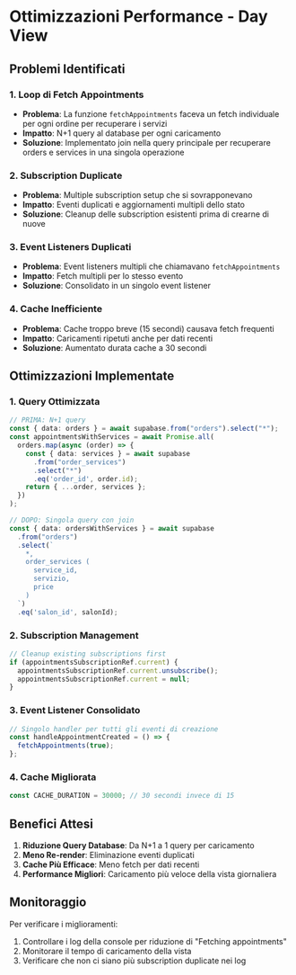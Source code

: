# Ottimizzazioni Performance - Day View

## Problemi Identificati

### 1. **Loop di Fetch Appointments**
- **Problema**: La funzione `fetchAppointments` faceva un fetch individuale per ogni ordine per recuperare i servizi
- **Impatto**: N+1 query al database per ogni caricamento
- **Soluzione**: Implementato join nella query principale per recuperare orders e services in una singola operazione

### 2. **Subscription Duplicate**
- **Problema**: Multiple subscription setup che si sovrapponevano
- **Impatto**: Eventi duplicati e aggiornamenti multipli dello stato
- **Soluzione**: Cleanup delle subscription esistenti prima di crearne di nuove

### 3. **Event Listeners Duplicati**
- **Problema**: Event listeners multipli che chiamavano `fetchAppointments`
- **Impatto**: Fetch multipli per lo stesso evento
- **Soluzione**: Consolidato in un singolo event listener

### 4. **Cache Inefficiente**
- **Problema**: Cache troppo breve (15 secondi) causava fetch frequenti
- **Impatto**: Caricamenti ripetuti anche per dati recenti
- **Soluzione**: Aumentato durata cache a 30 secondi

## Ottimizzazioni Implementate

### 1. **Query Ottimizzata**
```typescript
// PRIMA: N+1 query
const { data: orders } = await supabase.from("orders").select("*");
const appointmentsWithServices = await Promise.all(
  orders.map(async (order) => {
    const { data: services } = await supabase
      .from("order_services")
      .select("*")
      .eq('order_id', order.id);
    return { ...order, services };
  })
);

// DOPO: Singola query con join
const { data: ordersWithServices } = await supabase
  .from("orders")
  .select(`
    *,
    order_services (
      service_id,
      servizio,
      price
    )
  `)
  .eq('salon_id', salonId);
```

### 2. **Subscription Management**
```typescript
// Cleanup existing subscriptions first
if (appointmentsSubscriptionRef.current) {
  appointmentsSubscriptionRef.current.unsubscribe();
  appointmentsSubscriptionRef.current = null;
}
```

### 3. **Event Listener Consolidato**
```typescript
// Singolo handler per tutti gli eventi di creazione
const handleAppointmentCreated = () => {
  fetchAppointments(true);
};
```

### 4. **Cache Migliorata**
```typescript
const CACHE_DURATION = 30000; // 30 secondi invece di 15
```

## Benefici Attesi

1. **Riduzione Query Database**: Da N+1 a 1 query per caricamento
2. **Meno Re-render**: Eliminazione eventi duplicati
3. **Cache Più Efficace**: Meno fetch per dati recenti
4. **Performance Migliori**: Caricamento più veloce della vista giornaliera

## Monitoraggio

Per verificare i miglioramenti:
1. Controllare i log della console per riduzione di "Fetching appointments"
2. Monitorare il tempo di caricamento della vista
3. Verificare che non ci siano più subscription duplicate nei log 